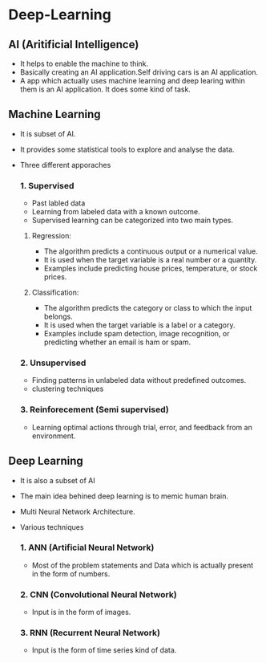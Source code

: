 # Deep-Learning

## AI (Aritificial Intelligence)

- It helps to enable the machine to think.
- Basically creating an AI application.Self driving cars is an AI application.
- A app which actually uses machine learning and deep learing within them is an AI application. It does some kind of task.

## Machine Learning

- It is subset of AI.
- It provides some statistical tools to explore and analyse the data.
- Three different apporaches
  ### 1. Supervised 
    - Past labled data
    - Learning from labeled data with a known outcome.
    - Supervised learning can be categorized into two main types.

     1. Regression: 
          -  The algorithm predicts a continuous output or a numerical value. 
          -  It is used when the target variable is a real number or a quantity. 
          -  Examples include predicting house prices, temperature, or stock prices.
          
     2. Classification: 
          -  The algorithm predicts the category or class to which the input belongs. 
          -  It is used when the target variable is a label or a category. 
          -  Examples include spam detection, image recognition, or predicting whether an email is ham or spam.
          
  ### 2. Unsupervised
    - Finding patterns in unlabeled data without predefined outcomes.
    - clustering techniques
  ### 3. Reinforecement (Semi supervised)
    - Learning optimal actions through trial, error, and feedback from an environment.

## Deep Learning 
- It is also a subset of AI
- The main idea behined deep learning is to memic human brain.
- Multi Neural Network Architecture.
- Various techniques

  ### 1. ANN (Artificial Neural Network)
    - Most of the problem statements and Data which is actually present in the form of numbers.
  ### 2. CNN (Convolutional Neural Network)
    - Input is in the form of images. 
  ### 3. RNN (Recurrent Neural Network)
    - Input is the form of time series kind of data.

    